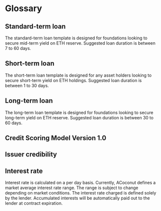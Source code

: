 # Glossary

## Standard-term loan

The standard-term loan template is designed for foundations looking to secure mid-term yield on ETH reserve. Suggested loan duration is between 7 to 60 days.

## Short-term loan

The short-term loan template is designed for any asset holders looking to secure short-term yield on ETH holdings. Suggested loan duration is between 1 to 30 days.

## Long-term loan

The long-term loan template is designed for foundations looking to secure long-term yield on ETH reserve. Suggested loan duration is between 30 to 60 days.

## Credit Scoring Model Version 1.0 



## Issuer credibility

## Interest rate

Interest rate is calculated on a per day basis. Currently, ACoconut defines a market average interest rate range. The range is subject to change depending on market conditions. The interest rate charged is defined solely by the lender. Accumulated interests will be automatically paid out to the lender at contract expiration. 

